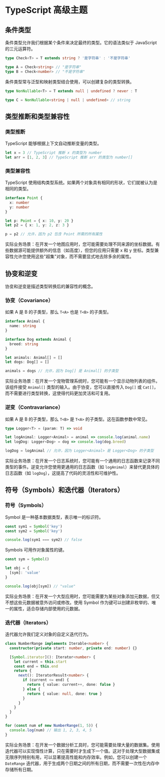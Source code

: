 # TypeScript 高级主题

## 条件类型

条件类型允许我们根据某个条件来决定最终的类型。它的语法类似于 JavaScript 的三元运算符。

```typescript
type Check<T> = T extends string ? '是字符串' : '不是字符串'

type A = Check<string> // "是字符串"
type B = Check<number> // "不是字符串"
```

条件类型常与泛型和映射类型结合使用，可以创建复杂的类型转换。

```typescript
type NonNullable<T> = T extends null | undefined ? never : T

type C = NonNullable<string | null | undefined> // string
```

## 类型推断和类型兼容性

### 类型推断

TypeScript 能够根据上下文自动推断变量的类型。

```typescript
let x = 3 // TypeScript 推断 x 的类型为 number
let arr = [1, 2, 3] // TypeScript 推断 arr 的类型为 number[]
```

### 类型兼容性

TypeScript 使用结构类型系统。如果两个对象具有相同的形状，它们就被认为是相同的类型。

```typescript
interface Point {
  x: number
  y: number
}

let p: Point = { x: 10, y: 20 }
let p2 = { x: 1, y: 2, z: 3 }

p = p2 // 允许，因为 p2 包含 Point 所需的所有属性
```

实际业务场景：在开发一个地图应用时，您可能需要处理不同来源的坐标数据。有些数据源可能提供额外的信息（如高度），但您的应用只需要 x 和 y 坐标。类型兼容性允许您使用这些"超集"对象，而不需要显式地去除多余的属性。

## 协变和逆变

协变和逆变是描述类型转换后的兼容性的概念。

### 协变（Covariance）

如果 A 是 B 的子类型，那么 `T<A>` 也是 `T<B>` 的子类型。

```typescript
interface Animal {
  name: string
}

interface Dog extends Animal {
  breed: string
}

let animals: Animal[] = []
let dogs: Dog[] = []

animals = dogs // 允许，因为 Dog[] 是 Animal[] 的子类型
```

实际业务场景：在开发一个宠物管理系统时，您可能有一个显示动物列表的组件。该组件接受 `Animal[]` 类型的输入。由于协变，您可以直接传入 `Dog[]` 或 `Cat[]`，而不需要进行类型转换，这使得代码更加灵活和可复用。

### 逆变（Contravariance）

如果 A 是 B 的子类型，那么 `T<B>` 是 `T<A>` 的子类型。这在函数参数中常见。

```typescript
type Logger<T> = (param: T) => void

let logAnimal: Logger<Animal> = animal => console.log(animal.name)
let logDog: Logger<Dog> = dog => console.log(dog.breed)

logDog = logAnimal // 允许，因为 Logger<Animal> 是 Logger<Dog> 的子类型
```

实际业务场景：在开发一个日志系统时，您可能有一个通用的日志函数来记录不同类型的事件。逆变允许您使用更通用的日志函数（如 `logAnimal`）来替代更具体的日志函数（如 `logDog`），这提高了代码的灵活性和可维护性。

## 符号（Symbols）和迭代器（Iterators）

### 符号（Symbols）

Symbol 是一种基本数据类型，表示唯一的标识符。

```typescript
const sym1 = Symbol('key')
const sym2 = Symbol('key')

console.log(sym1 === sym2) // false
```

Symbols 可用作对象属性的键。

```typescript
const sym = Symbol()

let obj = {
  [sym]: 'value'
}

console.log(obj[sym]) // "value"
```

实际业务场景：在开发一个大型应用时，您可能需要为某些对象添加元数据，但又不想这些元数据被意外访问或修改。使用 Symbol 作为键可以创建非枚举的、唯一的属性，适合存储内部使用的元数据。

### 迭代器（Iterators）

迭代器允许我们定义对象的自定义迭代行为。

```typescript
class NumberRange implements Iterable<number> {
  constructor(private start: number, private end: number) {}

  [Symbol.iterator](): Iterator<number> {
    let current = this.start
    const end = this.end
    return {
      next(): IteratorResult<number> {
        if (current <= end) {
          return { value: current++, done: false }
        } else {
          return { value: null, done: true }
        }
      }
    }
  }
}

for (const num of new NumberRange(1, 5)) {
  console.log(num) // 输出 1, 2, 3, 4, 5
}
```

实际业务场景：在开发一个数据分析工具时，您可能需要处理大量的数据集。使用迭代器可以实现惰性计算，只在需要时才生成下一个值。这对于处理大型数据集或无限序列特别有用，可以显著提高性能和内存效率。例如，您可以创建一个 `DateRange` 迭代器，用于生成两个日期之间的所有日期，而不需要一次性在内存中存储所有日期。